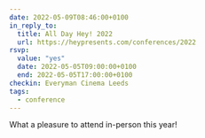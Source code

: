 ```yaml
---
date: 2022-05-09T08:46:00+0100
in_reply_to:
  title: All Day Hey! 2022
  url: https://heypresents.com/conferences/2022
rsvp:
  value: "yes"
  date: 2022-05-05T09:00:00+0100
  end: 2022-05-05T17:00:00+0100
checkin: Everyman Cinema Leeds
tags:
  - conference
---
```


What a pleasure to attend in-person this year!
